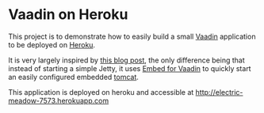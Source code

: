 Vaadin on Heroku
================

This project is to demonstrate how to easily build a small [Vaadin](https://vaadin.com/home) application to be deployed on [Heroku](http://www.heroku.com).

It is very largely inspired by [this blog post](http://blog.heroku.com/archives/2011/8/25/java/), the only difference being that instead of starting a simple Jetty, it uses
[Embed for Vaadin](https://vaadin.com/directory#addon/embed-for-vaadin) to quickly start an easily configured embedded [tomcat](http://tomcat.apache.org/).

This application is deployed on heroku and accessible at http://electric-meadow-7573.herokuapp.com